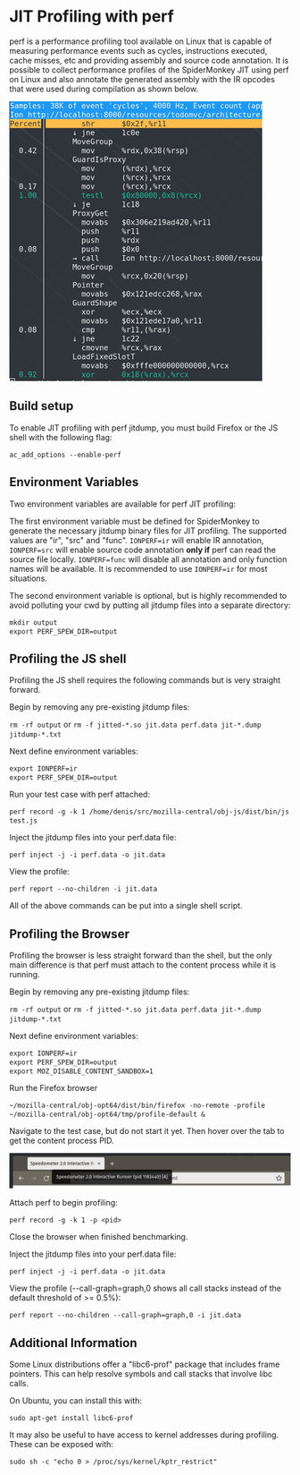 # JIT Profiling with perf

perf is a performance profiling tool available on Linux that is capable of measuring performance events such as cycles, instructions executed, cache misses, etc and providing assembly and source code annotation.
It is possible to collect performance profiles of the SpiderMonkey JIT using perf on Linux and also annotate the generated assembly with the IR opcodes that were used during compilation as shown below.

![](img/annotation.png)

## Build setup

To enable JIT profiling with perf jitdump, you must build Firefox or the JS shell with the following flag:

```
ac_add_options --enable-perf
```

## Environment Variables

Two environment variables are available for perf JIT profiling:

The first environment variable must be defined for SpiderMonkey to generate the necessary jitdump binary files for JIT profiling.
The supported values are "ir", "src" and "func".  `IONPERF=ir` will enable IR annotation, `IONPERF=src` will enable source code annotation **only if** perf can read the source file locally.  `IONPERF=func` will disable all annotation and only function names will be available.  It is recommended to use `IONPERF=ir` for most situations.

The second environment variable is optional, but is highly recommended to avoid polluting your cwd by putting all jitdump files into a separate directory:
```
mkdir output
export PERF_SPEW_DIR=output
```

## Profiling the JS shell

Profiling the JS shell requires the following commands but is very straight forward.

Begin by removing any pre-existing jitdump files:

`rm -rf output` or `rm -f jitted-*.so jit.data perf.data jit-*.dump jitdump-*.txt`

Next define environment variables:
```
export IONPERF=ir
export PERF_SPEW_DIR=output
```

Run your test case with perf attached:
```
perf record -g -k 1 /home/denis/src/mozilla-central/obj-js/dist/bin/js test.js
```

Inject the jitdump files into your perf.data file:
```
perf inject -j -i perf.data -o jit.data
```

View the profile:
```
perf report --no-children -i jit.data
```

All of the above commands can be put into a single shell script.

## Profiling the Browser

Profiling the browser is less straight forward than the shell, but the only main difference is that perf must attach to the content process while it is running.

Begin by removing any pre-existing jitdump files:

`rm -rf output` or `rm -f jitted-*.so jit.data perf.data jit-*.dump jitdump-*.txt`

Next define environment variables:
```
export IONPERF=ir
export PERF_SPEW_DIR=output
export MOZ_DISABLE_CONTENT_SANDBOX=1
```

Run the Firefox browser
```
~/mozilla-central/obj-opt64/dist/bin/firefox -no-remote -profile ~/mozilla-central/obj-opt64/tmp/profile-default &
```

Navigate to the test case, but do not start it yet.  Then hover over the tab to get the content process PID.

![](img/pid.png)

Attach perf to begin profiling:
```
perf record -g -k 1 -p <pid>
```

Close the browser when finished benchmarking.

Inject the jitdump files into your perf.data file:
```
perf inject -j -i perf.data -o jit.data
```

View the profile (--call-graph=graph,0 shows all call stacks instead of the default threshold of >= 0.5%):
```
perf report --no-children --call-graph=graph,0 -i jit.data
```

## Additional Information

Some Linux distributions offer a "libc6-prof" package that includes frame pointers.  This can help resolve symbols and call stacks that involve libc calls.

On Ubuntu, you can install this with:
```
sudo apt-get install libc6-prof
```

It may also be useful to have access to kernel addresses during profiling. These can be exposed with:
```
sudo sh -c "echo 0 > /proc/sys/kernel/kptr_restrict"
```

